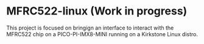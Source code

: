 # MFRC522-linux (Work in progress)
This project is focused on bringign an interface to interact with the MFRC522 chip on a PICO-PI-IMX8-MINI running on a Kirkstone Linux distro.
